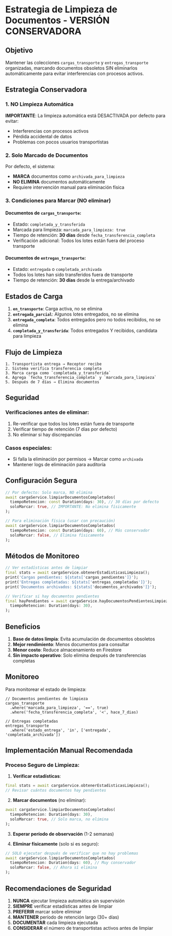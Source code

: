 # Estrategia de Limpieza de Documentos - VERSIÓN CONSERVADORA

## Objetivo

Mantener las colecciones `cargas_transporte` y `entregas_transporte` organizadas, marcando documentos obsoletos SIN eliminarlos automáticamente para evitar interferencias con procesos activos.

## Estrategia Conservadora

### 1. NO Limpieza Automática

**IMPORTANTE**: La limpieza automática está DESACTIVADA por defecto para evitar:
- Interferencias con procesos activos
- Pérdida accidental de datos
- Problemas con pocos usuarios transportistas

### 2. Solo Marcado de Documentos

Por defecto, el sistema:
- **MARCA** documentos como `archivada_para_limpieza`
- **NO ELIMINA** documentos automáticamente
- Requiere intervención manual para eliminación física

### 3. Condiciones para Marcar (NO eliminar)

#### Documentos de `cargas_transporte`:
- Estado: `completada_y_transferida`
- Marcada para limpieza: `marcada_para_limpieza: true`
- Tiempo de retención: **30 días** desde `fecha_transferencia_completa`
- Verificación adicional: Todos los lotes están fuera del proceso transporte

#### Documentos de `entregas_transporte`:
- Estado: `entregada` o `completada_archivada`
- Todos los lotes han sido transferidos fuera de transporte
- Tiempo de retención: **30 días** desde la entrega/archivado

## Estados de Carga

1. **`en_transporte`**: Carga activa, no se elimina
2. **`entregada_parcial`**: Algunos lotes entregados, no se elimina
3. **`entregada_completa`**: Todos entregados pero no todos recibidos, no se elimina
4. **`completada_y_transferida`**: Todos entregados Y recibidos, candidata para limpieza

## Flujo de Limpieza

```
1. Transportista entrega → Receptor recibe
2. Sistema verifica transferencia completa
3. Marca carga como `completada_y_transferida`
4. Agrega `fecha_transferencia_completa` y `marcada_para_limpieza`
5. Después de 7 días → Elimina documentos
```

## Seguridad

### Verificaciones antes de eliminar:
1. Re-verificar que todos los lotes están fuera de transporte
2. Verificar tiempo de retención (7 días por defecto)
3. No eliminar si hay discrepancias

### Casos especiales:
- Si falla la eliminación por permisos → Marcar como `archivada`
- Mantener logs de eliminación para auditoría

## Configuración Segura

```dart
// Por defecto: Solo marca, NO elimina
await cargaService.limpiarDocumentosCompletados(
  tiempoRetencion: const Duration(days: 30), // 30 días por defecto
  soloMarcar: true, // IMPORTANTE: No elimina físicamente
);

// Para eliminación física (usar con precaución)
await cargaService.limpiarDocumentosCompletados(
  tiempoRetencion: const Duration(days: 60), // Más conservador
  soloMarcar: false, // Elimina físicamente
);
```

## Métodos de Monitoreo

```dart
// Ver estadísticas antes de limpiar
final stats = await cargaService.obtenerEstadisticasLimpieza();
print('Cargas pendientes: ${stats['cargas_pendientes']}');
print('Entregas completadas: ${stats['entregas_completadas']}');
print('Documentos archivados: ${stats['documentos_archivados']}');

// Verificar si hay documentos pendientes
final hayPendientes = await cargaService.hayDocumentosPendientesLimpieza(
  tiempoRetencion: Duration(days: 30),
);
```

## Beneficios

1. **Base de datos limpia**: Evita acumulación de documentos obsoletos
2. **Mejor rendimiento**: Menos documentos para consultar
3. **Menor costo**: Reduce almacenamiento en Firestore
4. **Sin impacto operativo**: Solo elimina después de transferencias completas

## Monitoreo

Para monitorear el estado de limpieza:
```
// Documentos pendientes de limpieza
cargas_transporte
  .where('marcada_para_limpieza', '==', true)
  .where('fecha_transferencia_completa', '<', hace_7_dias)

// Entregas completadas
entregas_transporte
  .where('estado_entrega', 'in', ['entregada', 'completada_archivada'])
```

## Implementación Manual Recomendada

### Proceso Seguro de Limpieza:

1. **Verificar estadísticas**:
```dart
final stats = await cargaService.obtenerEstadisticasLimpieza();
// Revisar cuántos documentos hay pendientes
```

2. **Marcar documentos** (no eliminar):
```dart
await cargaService.limpiarDocumentosCompletados(
  tiempoRetencion: Duration(days: 30),
  soloMarcar: true, // Solo marca, no elimina
);
```

3. **Esperar período de observación** (1-2 semanas)

4. **Eliminar físicamente** (solo si es seguro):
```dart
// SOLO ejecutar después de verificar que no hay problemas
await cargaService.limpiarDocumentosCompletados(
  tiempoRetencion: Duration(days: 60), // Muy conservador
  soloMarcar: false, // Ahora sí elimina
);
```

## Recomendaciones de Seguridad

1. **NUNCA** ejecutar limpieza automática sin supervisión
2. **SIEMPRE** verificar estadísticas antes de limpiar
3. **PREFERIR** marcar sobre eliminar
4. **MANTENER** período de retención largo (30+ días)
5. **DOCUMENTAR** cada limpieza ejecutada
6. **CONSIDERAR** el número de transportistas activos antes de limpiar